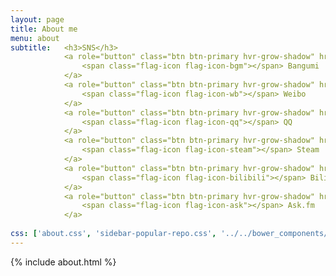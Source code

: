 ```yaml
---
layout: page
title: About me
menu: about
subtitle:   <h3>SNS</h3>
            <a role="button" class="btn btn-primary hvr-grow-shadow" href="https://bgm.tv/user/a582192766" target="_blanks">
                <span class="flag-icon flag-icon-bgm"></span> Bangumi
            </a>
            <a role="button" class="btn btn-primary hvr-grow-shadow" href="https://weibo.com/vonxxghost" target="_blanks">
                <span class="flag-icon flag-icon-wb"></span> Weibo
            </a>
            <a role="button" class="btn btn-primary hvr-grow-shadow" href="tencent://message/?uin=582192766" target="_blanks">
                <span class="flag-icon flag-icon-qq"></span> QQ
            </a>
            <a role="button" class="btn btn-primary hvr-grow-shadow" href="http://steamcommunity.com/id/VonXXGhost" target="_blanks">
                <span class="flag-icon flag-icon-steam"></span> Steam
            </a>
            <a role="button" class="btn btn-primary hvr-grow-shadow" href="http://space.bilibili.com/211493" target="_blanks">
                <span class="flag-icon flag-icon-bilibili"></span> Bilibili
            </a>
            <a role="button" class="btn btn-primary hvr-grow-shadow" href="https://ask.fm/vonxxghost" target="_blanks">
                <span class="flag-icon flag-icon-ask"></span> Ask.fm
            </a>
                            
css: ['about.css', 'sidebar-popular-repo.css', '../../bower_components/flag-icon-css/css/flag-icon.min.css']
---
```


{% include about.html %}